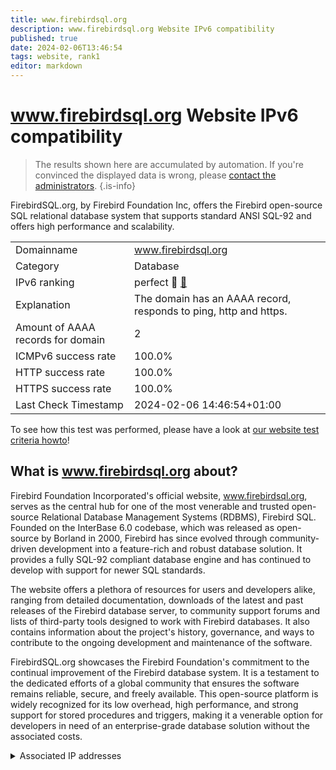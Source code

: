 ```yaml
---
title: www.firebirdsql.org
description: www.firebirdsql.org Website IPv6 compatibility
published: true
date: 2024-02-06T13:46:54
tags: website, rank1
editor: markdown
---
```


# www.firebirdsql.org Website IPv6 compatibility

> The results shown here are accumulated by automation. If you're convinced the displayed data is wrong, please [contact the administrators](/howto/chat). 
{.is-info}

FirebirdSQL.org, by Firebird Foundation Inc, offers the Firebird open-source SQL relational database system that supports standard ANSI SQL-92 and offers high performance and scalability.


|   |   |
| - | - |
| Domainname | www.firebirdsql.org
| Category | Database |
| IPv6 ranking | perfect :1st_place_medal: [🔗](/howto/ranking) |
| Explanation | The domain has an AAAA record, responds to ping, http and https. |
| Amount of AAAA records for domain | 2 |
| ICMPv6 success rate | 100.0%|
| HTTP success rate | 100.0% |
| HTTPS success rate | 100.0% |
| Last Check Timestamp | 2024-02-06 14:46:54+01:00 |

To see how this test was performed, please have a look at [our website test criteria howto](/howto/testcriteria/website)!


## What is www.firebirdsql.org about?
Firebird Foundation Incorporated's official website, www.firebirdsql.org, serves as the central hub for one of the most venerable and trusted open-source Relational Database Management Systems (RDBMS), Firebird SQL. Founded on the InterBase 6.0 codebase, which was released as open-source by Borland in 2000, Firebird has since evolved through community-driven development into a feature-rich and robust database solution. It provides a fully SQL-92 compliant database engine and has continued to develop with support for newer SQL standards.

The website offers a plethora of resources for users and developers alike, ranging from detailed documentation, downloads of the latest and past releases of the Firebird database server, to community support forums and lists of third-party tools designed to work with Firebird databases. It also contains information about the project's history, governance, and ways to contribute to the ongoing development and maintenance of the software.

FirebirdSQL.org showcases the Firebird Foundation's commitment to the continual improvement of the Firebird database system. It is a testament to the dedicated efforts of a global community that ensures the software remains reliable, secure, and freely available. This open-source platform is widely recognized for its low overhead, high performance, and strong support for stored procedures and triggers, making it a venerable option for developers in need of an enterprise-grade database solution without the associated costs.



<details>
<summary>Associated IP addresses</summary>

2606:4700:3031::6815:ada

2606:4700:3033::ac43:92cb

</details>
